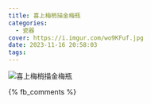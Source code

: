 ```yaml
---
title: 喜上梅梢描金梅瓶
categories:
  - 瓷器
cover: https://i.imgur.com/wo9KFuf.jpg
date: 2023-11-16 20:58:03
tags:
---
```


![喜上梅梢描金梅瓶](https://i.imgur.com/wo9KFuf.jpg)

{% fb_comments %}
